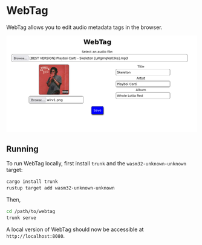 # WebTag

WebTag allows you to edit audio metadata tags in the browser. 

![Example Image](image.png)

## Running

To run WebTag locally, first install `trunk` and the `wasm32-unknown-unknown` target:

```bash
cargo install trunk
rustup target add wasm32-unknown-unknown
```

Then,

```bash
cd /path/to/webtag
trunk serve
```

A local version of WebTag should now be accessible at `http://localhost:8080`.
